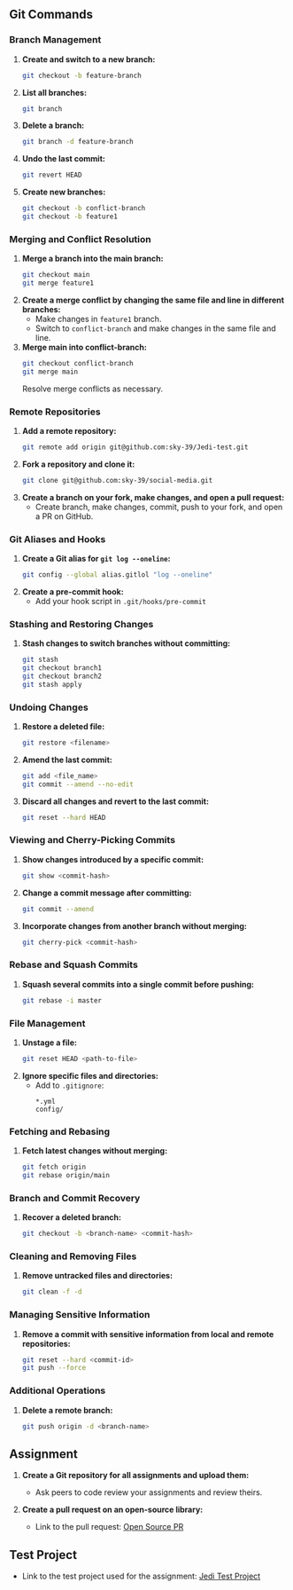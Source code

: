 
## Git Commands 

### Branch Management

1. **Create and switch to a new branch:**
    ```sh
    git checkout -b feature-branch
    ```
2. **List all branches:**
    ```sh
    git branch
    ```
3. **Delete a branch:**
    ```sh
    git branch -d feature-branch
    ```
4. **Undo the last commit:**
    ```sh
    git revert HEAD
    ```
5. **Create new branches:**
    ```sh
    git checkout -b conflict-branch
    git checkout -b feature1
    ```

### Merging and Conflict Resolution

1. **Merge a branch into the main branch:**
    ```sh
    git checkout main
    git merge feature1
    ```
2. **Create a merge conflict by changing the same file and line in different branches:**
    - Make changes in `feature1` branch.
    - Switch to `conflict-branch` and make changes in the same file and line.
3. **Merge main into conflict-branch:**
    ```sh
    git checkout conflict-branch
    git merge main
    ```
    Resolve merge conflicts as necessary.

### Remote Repositories

1. **Add a remote repository:**
    ```sh
    git remote add origin git@github.com:sky-39/Jedi-test.git
    ```
2. **Fork a repository and clone it:**
    ```sh
    git clone git@github.com:sky-39/social-media.git
    ```
3. **Create a branch on your fork, make changes, and open a pull request:**
    - Create branch, make changes, commit, push to your fork, and open a PR on GitHub.

### Git Aliases and Hooks

1. **Create a Git alias for `git log --oneline`:**
    ```sh
    git config --global alias.gitlol "log --oneline"
    ```
2. **Create a pre-commit hook:**
    - Add your hook script in `.git/hooks/pre-commit`

### Stashing and Restoring Changes

1. **Stash changes to switch branches without committing:**
    ```sh
    git stash
    git checkout branch1
    git checkout branch2
    git stash apply
    ```

### Undoing Changes

1. **Restore a deleted file:**
    ```sh
    git restore <filename>
    ```
2. **Amend the last commit:**
    ```sh
    git add <file_name>
    git commit --amend --no-edit
    ```
3. **Discard all changes and revert to the last commit:**
    ```sh
    git reset --hard HEAD
    ```

### Viewing and Cherry-Picking Commits

1. **Show changes introduced by a specific commit:**
    ```sh
    git show <commit-hash>
    ```
2. **Change a commit message after committing:**
    ```sh
    git commit --amend
    ```
3. **Incorporate changes from another branch without merging:**
    ```sh
    git cherry-pick <commit-hash>
    ```

### Rebase and Squash Commits

1. **Squash several commits into a single commit before pushing:**
    ```sh
    git rebase -i master
    ```

### File Management

1. **Unstage a file:**
    ```sh
    git reset HEAD <path-to-file>
    ```
2. **Ignore specific files and directories:**
    - Add to `.gitignore`:
      ```
      *.yml
      config/
      ```

### Fetching and Rebasing

1. **Fetch latest changes without merging:**
    ```sh
    git fetch origin
    git rebase origin/main
    ```

### Branch and Commit Recovery

1. **Recover a deleted branch:**
    ```sh
    git checkout -b <branch-name> <commit-hash>
    ```

### Cleaning and Removing Files

1. **Remove untracked files and directories:**
    ```sh
    git clean -f -d
    ```

### Managing Sensitive Information

1. **Remove a commit with sensitive information from local and remote repositories:**
    ```sh
    git reset --hard <commit-id>
    git push --force
    ```

### Additional Operations

1. **Delete a remote branch:**
    ```sh
    git push origin -d <branch-name>
    ```

## Assignment

1. **Create a Git repository for all assignments and upload them:**
    - Ask peers to code review your assignments and review theirs.

2. **Create a pull request on an open-source library:**
    - Link to the pull request: [Open Source PR](https://github.com/sky-39/node/pull/new/first-open-source-akash)

## Test Project

- Link to the test project used for the assignment: [Jedi Test Project](https://github.com/sky-39/Jedi-test.git)

